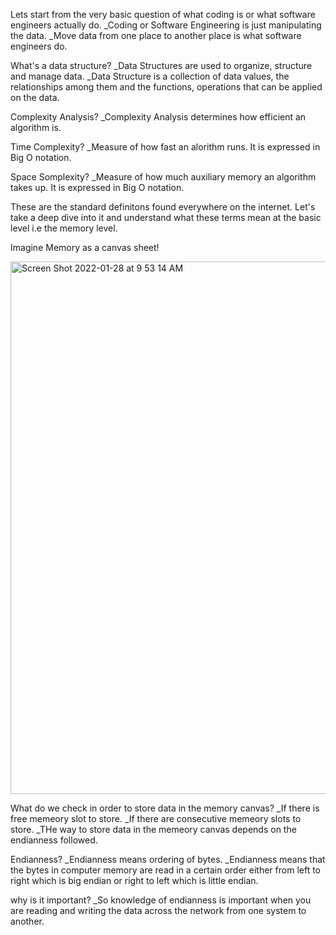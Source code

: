 Lets start from the very basic question of what coding is or what software engineers actually do.
_Coding or Software Engineering is just manipulating the data.
_Move data from one place to another place is what software engineers do.

What's a data structure?
_Data Structures are used to organize, structure and manage data.
_Data Structure is a collection of data values, the relationships among them and the functions, operations that can be applied on the data.

Complexity Analysis?
_Complexity Analysis determines how efficient an algorithm is.

Time Complexity?
_Measure of how fast an alorithm runs. It is expressed in Big O notation.

Space Somplexity?
_Measure of how much auxiliary memory an algorithm takes up. It is expressed in Big O notation.

These are the standard definitons found everywhere on the internet. Let's take a deep dive into it and understand what these terms mean at the basic level i.e the memory level.

Imagine Memory as a canvas sheet!


<img width="852" alt="Screen Shot 2022-01-28 at 9 53 14 AM" src="https://user-images.githubusercontent.com/90536339/151597345-59a8006c-91b1-4544-b134-e62a476ea431.png">

What do we check in order to store data in the memory canvas?
_If there is free memeory slot to store.
_If there are consecutive memeory slots to store.
_THe way to store data in the memeory canvas depends on the endianness followed.

Endianness?
_Endianness means ordering of bytes.
_Endianness means that the bytes in computer memory are read in a certain order either from left to right which is big endian or right to left which is little endian.


why is it important?
_So knowledge of endianness is important when you are reading and writing the data across the network from one system to another.
